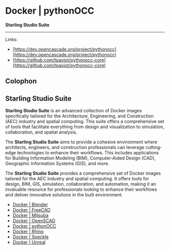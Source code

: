 # Docker | pythonOCC

**Starling Studio Suite**

---

Links:

- [https://dev.opencascade.org/project/pythonocc](https://dev.opencascade.org/project/pythonocc)
- [https://github.com/tpaviot/pythonocc-core](https://github.com/tpaviot/pythonocc-core)


## Colophon

## Starling Studio Suite

**Starling Studio Suite** is an advanced collection of Docker images specifically tailored for the Architecture, Engineering, and Construction (AEC) industry and spatial computing. This suite offers a comprehensive set of tools that facilitate everything from design and visualization to simulation, collaboration, and spatial analysis.

The **Starling Studio Suite** aims to provide a cohesive environment where architects, engineers, and construction professionals can leverage cutting-edge technologies to enhance their workflows. This includes applications for Building Information Modeling (BIM), Computer-Aided Design (CAD), Geographic Information Systems (GIS), and more.

The **Starling Studio Suite** provides a comprehensive set of Docker images tailored for the AEC industry and spatial computing. It offers tools for design, BIM, GIS, simulation, collaboration, and automation, making it an invaluable resource for professionals looking to enhance their workflows and deliver innovative solutions in the built environment.

- [Docker | Blender](https://github.com/starling-cloud/docker-blender)
- [Docker | FreeCAD](https://github.com/starling-cloud/docker-freecad)
- [Docker | Mitsuba](https://github.com/starling-cloud/docker-mitsuba)
- [Docker | OpenSCAD](https://github.com/starling-cloud/docker-openscad)
- [Docker | pythonOCC](https://github.com/starling-cloud/docker-pythonocc)
- [Docker | Rhino](https://github.com/starling-cloud/docker-rhino)
- [Docker | Speckle](https://github.com/starling-cloud/docker-speckle)
- [Docker | Unreal](https://github.com/starling-cloud/docker-unreal)
